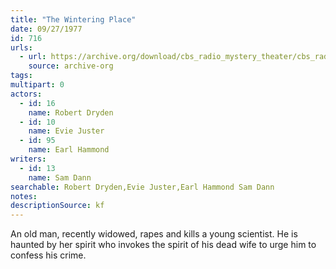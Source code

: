 ```yaml
---
title: "The Wintering Place"
date: 09/27/1977
id: 716
urls: 
  - url: https://archive.org/download/cbs_radio_mystery_theater/cbs_radio_mystery_theater-0701-0750.zip/cbs_radio_mystery_theater-0701-0750%2Fcbsrmt_0716_the_wintering_place.mp3
    source: archive-org
tags: 
multipart: 0
actors:  
  - id: 16
    name: Robert Dryden  
  - id: 10
    name: Evie Juster  
  - id: 95
    name: Earl Hammond
writers:  
  - id: 13
    name: Sam Dann
searchable: Robert Dryden,Evie Juster,Earl Hammond Sam Dann
notes: 
descriptionSource: kf
---
```

An old man, recently widowed, rapes and kills a young scientist. He is haunted by her spirit who invokes the spirit of his dead wife to urge him to confess his crime.